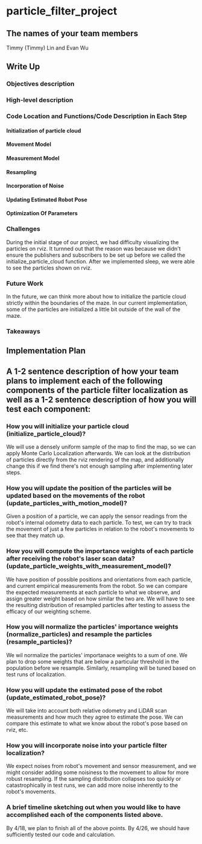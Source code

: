 # particle_filter_project

## The names of your team members
Timmy (Timmy) Lin and Evan Wu

## Write Up

### Objectives description
### High-level description
### Code Location and Functions/Code Description in Each Step
#### Initialization of particle cloud
#### Movement Model
#### Measurement Model
#### Resampling
#### Incorporation of Noise
#### Updating Estimated Robot Pose
#### Optimization Of Parameters

### Challenges
During the initial stage of our project, we had difficulty visualizing the particles on rviz. It turnned out that the reason was because we didn't ensure the publishers and subscribers to be set up before we called the initialize_particle_cloud function. After we implemented sleep, we were able to see the particles shown on rviz.

### Future Work 
In the future, we can think more about how to initialize the particle cloud strictly within the boundaries of the maze. In our current implementation, some of the particles are initialized a little bit outside of the wall of the maze.


### Takeaways

## Implementation Plan
## A 1-2 sentence description of how your team plans to implement each of the following components of the particle filter localization as well as a 1-2 sentence description of how you will test each component:
 
### How you will initialize your particle cloud (initialize_particle_cloud)?
We will use a densely uniform sample of the map to find the map, so we can apply Monte Carlo Localization afterwards. We can look at the distribution of particles directly from the rviz rendering of the map, and additionally change this if we find there's not enough sampling after implementing later steps. 

### How you will update the position of the particles will be updated based on the movements of the robot (update_particles_with_motion_model)?
Given a position of a particle, we can apply the sensor readings from the robot's internal odometry data to each particle. To test, we can try to track the movement of just a few particles in relation to the robot's movements to see that they match up. 

### How you will compute the importance weights of each particle after receiving the robot's laser scan data?(update_particle_weights_with_measurement_model)?
We have position of possible positions and orientations from each particle, and current empirical measurements from the robot. So we can compare the expected measurements at each particle to what we observe, and assign greater weight based on how similar the two are. We will have to see the resulting distribution of resampled particles after testing to assess the efficacy of our weighting scheme. 

### How you will normalize the particles' importance weights (normalize_particles) and resample the particles (resample_particles)?
We wil normalize the particles' importanace weights to a sum of one. We plan to drop some weights that are below a particular threshold in the population before we resample. Similarly, resampling will be tuned based on test runs of localization. 

### How you will update the estimated pose of the robot (update_estimated_robot_pose)?
We will take into account both relative odometry and LiDAR scan measurements and how much they agree to estimate the pose. We can compare this estimate to what we know about the robot's pose based on rviz, etc. 

### How you will incorporate noise into your particle filter localization?
We expect noises from robot's movement and sensor measurement, and we might consider adding some noisiness to the movement to allow for more robust resampling. If the sampling distribution collapses too quickly or catastrophically in test runs, we can add more noise inherently to the robot's movements. 

### A brief timeline sketching out when you would like to have accomplished each of the components listed above.
By 4/18, we plan to finish all of the above points. By 4/26, we should have sufficiently tested our code and calculation.
